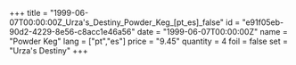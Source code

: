 +++
title = "1999-06-07T00:00:00Z_Urza's_Destiny_Powder_Keg_[pt_es]_false"
id = "e91f05eb-90d2-4229-8e56-c8acc1e46a56"
date = "1999-06-07T00:00:00Z"
name = "Powder Keg"
lang = ["pt","es"]
price = "9.45"
quantity = 4
foil = false
set = "Urza's Destiny"
+++
